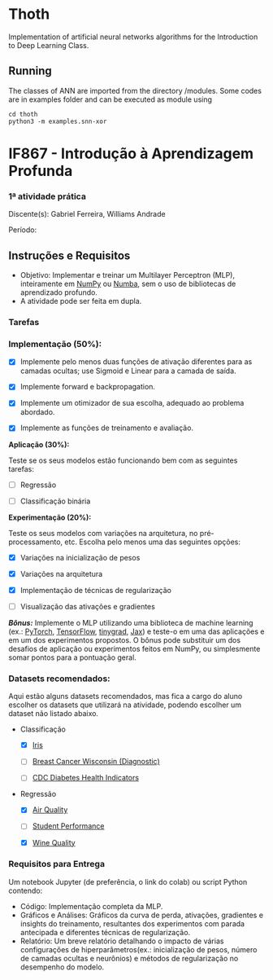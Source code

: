 # **Thoth**

Implementation of artificial neural networks algorithms for the Introduction to Deep Learning Class.



## Running

The classes of ANN are imported from the directory /modules. Some codes are in examples folder and can be executed as module using

```
cd thoth
python3 -m examples.snn-xor
```

# IF867 - Introdução à Aprendizagem Profunda

### 1ª atividade prática

Discente(s): Gabriel Ferreira, Williams Andrade

Período:

## Instruções e Requisitos
- Objetivo: Implementar e treinar um Multilayer Perceptron (MLP), inteiramente em [NumPy](https://numpy.org/doc/stable/) ou [Numba](https://numba.readthedocs.io/en/stable/index.html), sem o uso de bibliotecas de aprendizado profundo.
- A atividade pode ser feita em dupla.

### Tarefas

### Implementação (50%):

- [x] Implemente pelo menos duas funções de ativação diferentes para as camadas ocultas; use Sigmoid e Linear para a camada de saída.

- [x] Implemente forward e backpropagation.

- [x] Implemente um otimizador de sua escolha, adequado ao problema abordado.

- [x] Implemente as funções de treinamento e avaliação.

__Aplicação (30%):__

  Teste se os seus modelos estão funcionando bem com as seguintes tarefas:
- [ ] Regressão

- [ ] Classificação binária

__Experimentação (20%):__

  Teste os seus modelos com variações na arquitetura, no pré-processamento, etc. Escolha pelo menos uma das seguintes opções:
- [x] Variações na inicialização de pesos

- [x] Variações na arquitetura

- [x] Implementação de técnicas de regularização

- [ ] Visualização das ativações e gradientes

***Bônus:*** Implemente o MLP utilizando uma biblioteca de machine learning (ex.: [PyTorch](https://pytorch.org/), [TensorFlow](https://www.tensorflow.org/?hl=pt-br), [tinygrad](https://docs.tinygrad.org/), [Jax](https://jax.readthedocs.io/en/latest/quickstart.html)) e teste-o em uma das aplicações e em um dos experimentos propostos. O bônus pode substituir um dos desafios de aplicação ou experimentos feitos em NumPy, ou simplesmente somar pontos para a pontuação geral.

### Datasets recomendados:
Aqui estão alguns datasets recomendados, mas fica a cargo do aluno escolher os datasets que utilizará na atividade, podendo escolher um dataset não listado abaixo.
- Classificação

  - [X] [Iris](https://archive.ics.uci.edu/dataset/53/iris)

  - [ ] [Breast Cancer Wisconsin (Diagnostic)](https://archive.ics.uci.edu/dataset/17/breast+cancer+wisconsin+diagnostic)

  - [ ] [CDC Diabetes Health Indicators](https://archive.ics.uci.edu/dataset/891/cdc+diabetes+health+indicators)

- Regressão

  - [X] [Air Quality](https://archive.ics.uci.edu/dataset/360/air+quality)
  
  - [ ] [Student Performance](https://archive.ics.uci.edu/dataset/320/student+performance)
  
  - [X] [Wine Quality](https://archive.ics.uci.edu/dataset/186/wine+quality)

### Requisitos para Entrega

Um notebook Jupyter (de preferência, o link do colab) ou script Python contendo:

- Código: Implementação completa da MLP.
- Gráficos e Análises: Gráficos da curva de perda, ativações, gradientes e insights do treinamento, resultantes dos experimentos com parada antecipada e diferentes técnicas de regularização.
- Relatório: Um breve relatório detalhando o impacto de várias configurações de hiperparâmetros(ex.: inicialização de pesos, número de camadas ocultas e neurônios) e métodos de regularização no desempenho do modelo.




